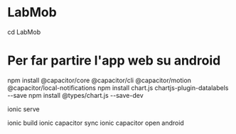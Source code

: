 # LabMob
cd LabMob

# Per far partire l'app web su android
npm install @capacitor/core @capacitor/cli @capacitor/motion @capacitor/local-notifications
npm install chart.js chartjs-plugin-datalabels --save
npm install @types/chart.js --save-dev

ionic serve
 
ionic build
ionic capacitor sync
ionic capacitor open android

